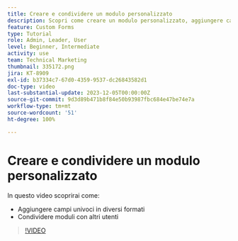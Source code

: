 ```yaml
---
title: Creare e condividere un modulo personalizzato
description: Scopri come creare un modulo personalizzato, aggiungere campi univoci al modulo e condividere i moduli con gli utenti.
feature: Custom Forms
type: Tutorial
role: Admin, Leader, User
level: Beginner, Intermediate
activity: use
team: Technical Marketing
thumbnail: 335172.png
jira: KT-8909
exl-id: b37334c7-67d0-4359-9537-dc26843582d1
doc-type: video
last-substantial-update: 2023-12-05T00:00:00Z
source-git-commit: 9d3d89b471b8f84e50b93987fbc684e47be74e7a
workflow-type: tm+mt
source-wordcount: '51'
ht-degree: 100%

---
```


# Creare e condividere un modulo personalizzato

In questo video scoprirai come:

* Aggiungere campi univoci in diversi formati
* Condividere moduli con altri utenti

>[!VIDEO](https://video.tv.adobe.com/v/335172/?quality=12&learn=on)

